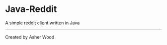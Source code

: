 Java-Reddit
===========

A simple reddit client written in Java

--------------------------------------

Created by Asher Wood

